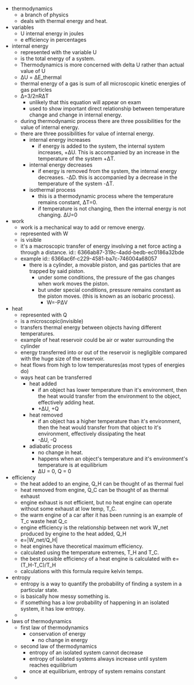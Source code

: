 - thermodynamics
	- a branch of physics
	- deals with thermal energy and heat.
- variables
	- U internal energy   in joules
	- e  efficiency           in percentages
- internal energy
	- represented with the variable U
	- is the total energy of a system.
	- Thermodynamics is more concerned with delta U rather than actual value of U
	- ΔU = ΔE_thermal
	- thermal energy of a gas is sum of all microscopic kinetic energies of gas particles
	- Δ=3/2nRΔT
		- unlikely that this equation will appear on exam
		- used to show important direct relationship between temperature change and change in internal energy.
	- during thermodynamic process there are three possibilities for the value of internal energy.
	- there are three possibilities for value of internal energy.
		- internal energy increases
			- if energy is added to the system, the internal system increases, +ΔU. This is accompanied by an increase in the temperature of the system +ΔT.
		- internal energy decreases
			- if energy is removed from the system, the internal energy decreases. -ΔD. this is accompanied by a decrease in the temperature of the system -ΔT.
		- isothermal process
			- this is a thermodynamic process where the temperature remains constant, ΔT=0.
			- if temperature is not changing, then the internal energy is not changing. ΔU=0
- work
	- work is a mechanical way to add or remove energy.
	- represented with W
	- is visible
	- it's a macroscopic transfer of energy involving a net force acting a through a distance.
	  id:: 6366ab87-319c-4add-bedb-ec0186a32bde
	- example
	  id:: 6366ac6f-c229-4581-ba7c-746004a68057
		- there is a cylinder, a movable piston, and gas particles that are trapped by said piston.
			- under some conditions, the pressure of the gas changes when work moves the piston.
			- but under special conditions, pressure remains constant as the piston moves. (this is known as an isobaric process).
				- W=-PΔV
- heat
	- represented with Q
	- is a microscopic(invisible)
	- transfers thermal energy between objects having different temperatures.
	- example of heat reservoir could be air or water surrounding the cylinder
	- energy transferred into or out of the reservoir is negligible compared with the huge size of the reservoir.
	- heat flows from high to low temperatures(as most types of energies do)
	- ways heat can be transferred
		- heat added
			- if an object has lower temperature than it's environment, then the heat would transfer from the environment to the object, effectively adding heat.
			- +ΔU, +Q
		- heat removed
			- if an object has a higher temperature than it's environment, then the heat would transfer from that object to it's environment, effectively dissipating the heat
			- -ΔU, -Q
		- adiabatic process
			- no change in heat.
			- happens when an object's temperature and it's environment's temperature is at equilibrium
			- ΔU = 0, Q = 0
- efficiency
	- the heat added to an engine, Q_H can be thought of as thermal fuel
	- heat removed from engine, Q_C can be thought of as thermal exhaust
	- engine exhaust is not efficient, but no heat engine can operate without some exhaust at low temp, T_C.
	- the warm engine of a car after it has been running is an example of T_c waste heat Q_c
	- engine efficiency is the relationship between net work W_net produced by engine to the heat added, Q_H
	- e=|W_net/Q_H|
	- heat engines have theoretical maximum efficiency.
	- calculated using the temperature extremes, T_H and T_C.
	- the best possible efficiency of a heat engine is calculated with e=(T_H-T_C)/T_H
	- calculations with this formula require kelvin temps.
- entropy
	- entropy is a way to quantify the probability of finding a system in a particular state.
	- is basically how messy something is.
	- if something has a low probability of happening in an isolated system, it has low entropy.
	-
- laws of thermodynamics
	- first law of thermodynamics
		- conservation of energy
			- no change in energy
	- second law of thermodynamics
		- entropy of an isolated system cannot decrease
		- entropy of isolated systems always increase until system reaches equilibrium
		- once at equilibrium, entropy of system remains constant
	-
